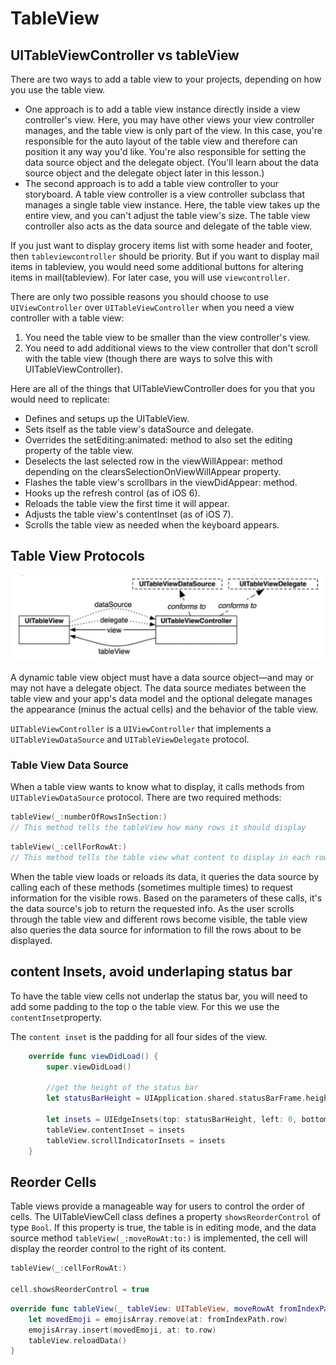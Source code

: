 # TableView

## UITableViewController vs tableView

There are two ways to add a table view to your projects, depending on how you use the table view.

* One approach is to add a table view instance directly inside a view controller's view. Here, you may have other views your view controller manages, and the table view is only part of the view. In this case, you're responsible for the auto layout of the table view and therefore can position it any way you'd like. You're also responsible for setting the data source object and the delegate object. (You'll learn about the data source object and the delegate object later in this lesson.)
* The second approach is to add a table view controller to your storyboard. A table view controller is a view controller subclass that manages a single table view instance. Here, the table view takes up the entire view, and you can't adjust the table view's size. The table view controller also acts as the data source and delegate of the table view.

If you just want to display grocery items list with some header and footer, then `tableviewcontroller` should be priority. But if you want to display mail items in tableview, you would need some additional buttons for altering items in mail(tableview). For later case, you will use `viewcontroller`.

There are only two possible reasons you should choose to use `UIViewController` over `UITableViewController` when you need a view controller with a table view:

1. You need the table view to be smaller than the view controller's view.
2. You need to add additional views to the view controller that don't scroll with the table view (though there are ways to solve this with UITableViewController).

Here are all of the things that UITableViewController does for you that you would need to replicate:

* Defines and setups up the UITableView.
* Sets itself as the table view's dataSource and delegate.
* Overrides the setEditing:animated: method to also set the editing property of the table view.
* Deselects the last selected row in the viewWillAppear: method depending on the clearsSelectionOnViewWillAppear property.
* Flashes the table view's scrollbars in the viewDidAppear: method.
* Hooks up the refresh control (as of iOS 6).
* Reloads the table view the first time it will appear.
* Adjusts the table view's contentInset (as of iOS 7).
* Scrolls the table view as needed when the keyboard appears.

## Table View Protocols

![UITableView diagram](tableView.png)

A dynamic table view object must have a data source object—and may or may not have a delegate object. The data source mediates between the table view and your app's data model and the optional delegate manages the appearance (minus the actual cells) and the behavior of the table view.

`UITableViewController` is a `UIViewController` that implements a `UITableViewDataSource` and `UITableViewDelegate` protocol.

### Table View Data Source

When a table view wants to know what to display, it calls methods from `UITableViewDataSource` protocol. There are two required methods:

```Swift
tableView(_:numberOfRowsInSection:)
// This method tells the tableView how many rows it should display
```

```Swift
tableView(_:cellForRowAt:)
// This method tells the table view what content to display in each row
```

When the table view loads or reloads its data, it queries the data source by calling each of these methods (sometimes multiple times) to request information for the visible rows. Based on the parameters of these calls, it's the data source's job to return the requested info. As the user scrolls through the table view and different rows become visible, the table view also queries the data source for information to fill the rows about to be displayed.

## content Insets, avoid underlaping status bar

To have the table view cells not underlap the status bar, you will need to add some padding to the top o the table view. For this we use the `contentInset`property.

The `content inset` is the padding for all four sides of the view.

```Swift
    override func viewDidLoad() {
        super.viewDidLoad()

        //get the height of the status bar
        let statusBarHeight = UIApplication.shared.statusBarFrame.height

        let insets = UIEdgeInsets(top: statusBarHeight, left: 0, bottom: 0, right: 0)
        tableView.contentInset = insets
        tableView.scrollIndicatorInsets = insets
    }
```

## Reorder Cells

Table views provide a manageable way for users to control the order of cells. The UITableViewCell class defines a property `showsReorderControl` of type `Bool`. If this property is true, the table is in editing mode, and the data source method `tableView(_:moveRowAt:to:)` is implemented, the cell will display the reorder control to the right of its content.

```Swift
tableView(_:cellForRowAt:)

cell.showsReorderControl = true
```

```swift
override func tableView(_ tableView: UITableView, moveRowAt fromIndexPath: IndexPath, to: IndexPath) {
    let movedEmoji = emojisArray.remove(at: fromIndexPath.row)
    emojisArray.insert(movedEmoji, at: to.row)
    tableView.reloadData()
}
```